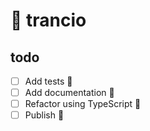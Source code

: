 # 🍕 trancio

## todo

- [ ] Add tests 🧪
- [ ] Add documentation 📓
- [ ] Refactor using TypeScript 🧰
- [ ] Publish 🧧
